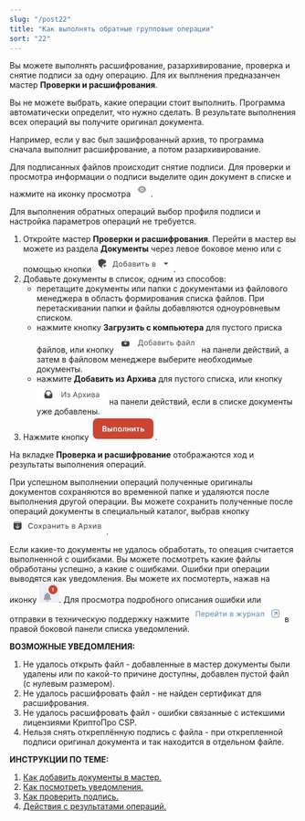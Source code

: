```yaml
---
slug: "/post22"
title: "Как выполнять обратные групповые операции"
sort: "22"
---
```


Вы можете выполнять расшифрование, разархивирование, проверка и снятие подписи за одну операцию. Для их выплнения предназанчен мастер **Проверки и расшифрования**.

Вы не можете выбрать, какие операции стоит выполнить. Программа автоматически определит, что нужно сделать. В результате выполнения всех операций вы получите оригинал документа.

Например, если у вас был зашифрованный архив, то программа сначала выполнит расшифрование, а потом разархивирование.

Для подписанных файлов происходит снятие подписи. Для проверки и просмотра информации о подписи выделите один документ в списке и нажмите на иконку просмотра ![view-button.jpg](./images/view-button.jpg "Кнопка быстрого просмотра").

Для выполнения обратных операций выбор профиля подписи и настройка параметров операций не требуется.

1. Откройте мастер **Проверки и расшифрования**. Перейти в мастер вы можете из раздела  **Документы** через левое боковое меню  или с помощью кнопки ![add-to-button.jpg](./images/add-to-button.jpg "Добавить в"). 
2. Добавьте документы в список, одним из способов:
   - перетащите документы или папки с документами из файлового менеджера в область формирования списка файлов. При перетаскивании папки и файлы добавляются одноуровневым списком.
   - нажмите кнопку **Загрузить с компьютера** для пустого приска файлов, или  кнопку ![add-file-button.jpg](./images/add-file-button.jpg "Добавить файл") на панели действий, а затем в файловом менеджере выберите необходимые документы.
   - нажмите **Добавить из Архива** для пустого списка, или  кнопку ![from-archive-button.jpg](./images/from-archive-button.jpg "Из Архива") на панели действий, если в списке документы уже добавлены.
3. Нажмите кнопку ![execute-button.jpg](./images/execute-button.jpg "Выполнить").

На вкладке **Проверка и расшифрование** отображаются ход и результаты выполнения операций.

При успешном выполнении операций полученные оригиналы документов сохраняются во временной папке и удаляются после выполнения другой операции. Вы можете сохранить полученные после операций документы в специальный каталог, выбрав кнопку ![save-to-archive-button.jpg](./images/save-to-archive-button.jpg "В архив").

Если какие-то документы не удалось обработать, то опеация считается выполненной с ошибками. Вы можете посмотреть какие файлы обработаны успешно, а какие с ошибками. 
Ошибки при операции выводятся как уведомления. Вы можете их посмотерть, нажав на иконку ![notifications-button.jpg](./images/notifications-button.jpg "События"). Для просмотра подробного описания ошибки или отправки в техническую поддержку нажмите ![to-log-button.jpg](./images/to-log-button.jpg "Перейти в журнал") в правой боковой панели списка уведомлений.

**ВОЗМОЖНЫЕ УВЕДОМЛЕНИЯ:**

1. Не удалось открыть файл - добавленные в мастер документы были удалены или по какой-то причине доступны, добавлен пустой файл (с нулевым размером).
2. Не удалось расшифровать файл - не найден сертификат для расшифрования. 
3. Не удалось расшифровать файл - ошибки связанные с истекшими лицензиями КриптоПро CSP.
4. Нельзя снять откреплённую подпись с файла - при открепленной подписи оригинал документа и так находится в отдельном файле.

**ИНСТРУКЦИИ ПО ТЕМЕ:**

1. [Как добавить документы в мастер.](docs\v3.0-Beta\004-documents\add-docs.md)
4. [Как посмотреть уведомления.](docs\v3.0-Beta\007-cryptoarm\notifications.md)
5. [Как проверить подпись.](docs\v3.0-Beta\004-documents\verify.md)
6. [Действия с результатами операций.](docs\v3.0-Beta\004-documents\operations-result.md)

